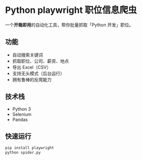 # Python playwright 职位信息爬虫

一个**开箱即用**的自动化工具，帮你批量抓取「Python 开发」职位。

## 功能
- 自动搜索关键词
- 抓取职位、公司、薪资、地点
- 导出 Excel（CSV）
- 支持无头模式（后台运行）
- 拥有鲁棒的反爬能力

## 技术栈
- Python 3
- Selenium
- Pandas

## 快速运行
```bash
pip install playwright
python spider.py
